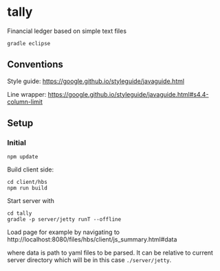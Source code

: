 # tally
Financial ledger based on simple text files 

```
gradle eclipse
```

## Conventions
Style guide: https://google.github.io/styleguide/javaguide.html

Line wrapper: https://google.github.io/styleguide/javaguide.html#s4.4-column-limit

## Setup

### Initial

```
npm update
```



Build client side:

```
cd client/hbs
npm run build
```

Start server with

```
cd tally
gradle -p server/jetty runT --offline
```

Load page for example by navigating to
http://localhost:8080/files/hbs/client/js_summary.html#data

where data is path to yaml files to be parsed. It can be relative to current 
server directory which will be in this case `./server/jetty`.
